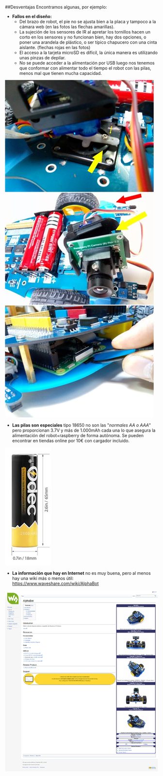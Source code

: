 ##Desventajas
Encontramos algunas, por ejemplo:

* **Fallos en el diseño:**
    * Del brazo de robot, el pie no se ajusta bien a la placa y tampoco a la cámara web (en las fotos las flechas amarillas).
    * La sujeción de los sensores de IR al apretar los tornillos hacen un corto en los sensores y no funcionan bien, hay dos opciones, o poner una arandela de plástico, o ser típico chapucero con una cinta aislante. (flechas rojas en las fotos)
    * El acceso a la tarjeta microSD es difícil, la única manera es utilizando unas pinzas de depilar.
    * No se puede acceder a la alimentación por USB luego nos tenemos que conformar con alimentar todo el tiempo el robot con las pilas, menos mal que tienen mucha capacidad.

![](/assets/IMG_20180628_090440692.jpg)
![](/assets/IMG_20180628_090521449.jpg)
![](/assets/IMG_20180628_093005864.jpg)

* **Las pilas son especiales** tipo 18650 no son las "_normales AA o AAA_" pero proporcionan 3.7V y más de 1.000mAh cada una lo que asegura la alimentación del robot+raspberry de forma autónoma. Se pueden encontrar en tiendas online por 10€ con cargador incluido.

![](/assets/pila.png)

* **La información que hay en Internet** no es muy buena, pero al menos hay una wiki más o menos útil: https://www.waveshare.com/wiki/AlphaBot

![](/assets/wikialphabot.png)
